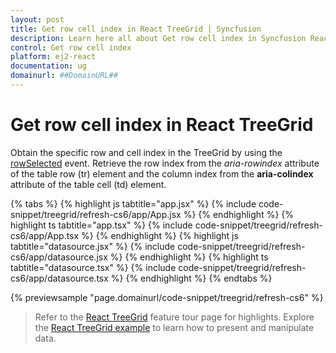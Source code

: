 ```yaml
---
layout: post
title: Get row cell index in React TreeGrid | Syncfusion
description: Learn here all about Get row cell index in Syncfusion React TreeGrid component of Syncfusion Essential JS 2 and more.
control: Get row cell index 
platform: ej2-react
documentation: ug
domainurl: ##DomainURL##
---
```


# Get row cell index in React TreeGrid

Obtain the specific row and cell index in the TreeGrid by using the [rowSelected](https://ej2.syncfusion.com/react/documentation/api/treegrid/#rowselected) event. Retrieve the row index from the *aria-rowindex* attribute of the table row (tr) element and the column index from the **aria-colindex** attribute of the table cell (td) element.

{% tabs %}
{% highlight js tabtitle="app.jsx" %}
{% include code-snippet/treegrid/refresh-cs6/app/App.jsx %}
{% endhighlight %}
{% highlight ts tabtitle="app.tsx" %}
{% include code-snippet/treegrid/refresh-cs6/app/App.tsx %}
{% endhighlight %}
{% highlight js tabtitle="datasource.jsx" %}
{% include code-snippet/treegrid/refresh-cs6/app/datasource.jsx %}
{% endhighlight %}
{% highlight ts tabtitle="datasource.tsx" %}
{% include code-snippet/treegrid/refresh-cs6/app/datasource.tsx %}
{% endhighlight %}
{% endtabs %}

 {% previewsample "page.domainurl/code-snippet/treegrid/refresh-cs6" %}

> Refer to the [React TreeGrid](https://www.syncfusion.com/react-ui-components/react-tree-grid) feature tour page for highlights. Explore the [React TreeGrid example](https://ej2.syncfusion.com/react/demos/#/material/treegrid/treegrid-overview) to learn how to present and manipulate data.